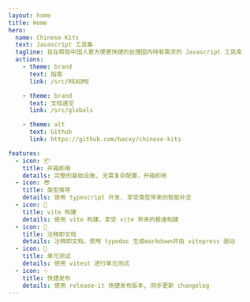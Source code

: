 ```yaml
---
layout: home
title: Home
hero:
  name: Chinese Kits
  text: Javascript 工具集
  tagline: 旨在帮助中国人更方便更快捷的处理国内特有需求的 Javascript 工具库
  actions:
    - theme: brand
      text: 指南
      link: /src/README

    - theme: brand
      text: 文档速览
      link: /src/globals

    - theme: alt
      text: Github
      link: https://github.com/hacxy/chinese-kits

features:
  - icon: 📦
    title: 开箱即用
    details: 完整的基础设施, 无需复杂配置，开箱即用
  - icon: 😎
    title: 类型推导
    details: 使用 typescript 开发, 享受类型带来的智能补全
  - icon: 🚀
    title: vite 构建
    details: 使用 vite 构建，享受 vite 带来的极速构建
  - icon: 📄
    title: 注释即文档
    details: 注释即文档，使用 typedoc 生成markdown并由 vitepress 驱动
  - icon: 📐
    title: 单元测试
    details: 使用 vitest 进行单元测试
  - icon: ✨
    title: 快捷发布
    details: 使用 release-it 快捷发布版本, 同步更新 changelog
---
```

